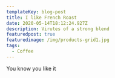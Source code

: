 ```yaml
---
templateKey: blog-post
title: I like French Roast
date: 2020-05-14T18:12:24.927Z
description: Virutes of a strong blend
featuredpost: true
featuredimage: /img/products-grid1.jpg
tags:
  - Coffee
---
```

You know you like it